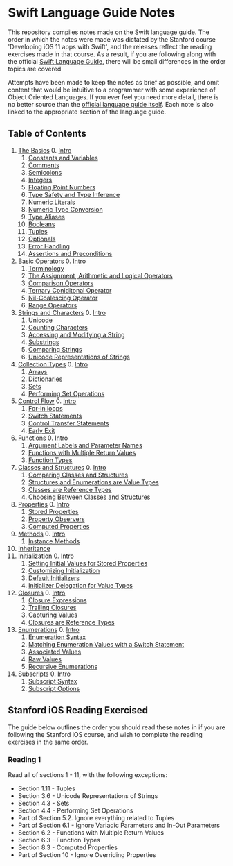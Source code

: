 # Swift Language Guide Notes

This repository compiles notes made on the Swift language guide. The order in which the notes were made was dictated by the Stanford course 'Developing iOS 11 apps with Swift', and the releases reflect the reading exercises made in that course. As a result, if you are following along with the official [Swift Language Guide](https://developer.apple.com/library/content/documentation/Swift/Conceptual/Swift_Programming_Language/TheBasics.html#//apple_ref/doc/uid/TP40014097-CH5-ID309), there will be small differences in the order topics are covered

Attempts have been made to keep the notes as brief as possible, and omit content that would be intuitive to a programmer with some experience of Object Oriented Languages. If you ever feel you need more detail, there is no better source than the [official language guide itself](https://developer.apple.com/library/content/documentation/Swift/Conceptual/Swift_Programming_Language/TheBasics.html#//apple_ref/doc/uid/TP40014097-CH5-ID309). Each note is also linked to the appropriate section of the language guide.

## Table of Contents

1. [The Basics](/1%20-%20The%20Basics) 
   0. [Intro](/1%20-%20The%20Basics/1.0%20-%20The%20Basics.md)
   1. [Constants and Variables](/1%20-%20The%20Basics/1.1%20-%20Constants%20and%20Variables.md)
   1. [Comments](/1%20-%20The%20Basics/1.2%20-%20Comments.md)
   1. [Semicolons](/1%20-%20The%20Basics/1.3%20-%20Semicolons.md)
   1. [Integers](/1%20-%20The%20Basics/1.4%20-%20Integers.md)
   1. [Floating Point Numbers](/1%20-%20The%20Basics/1.5%20-%20Floating%20Point%20Numbers.md)
   1. [Type Safety and Type Inference](/1%20-%20The%20Basics/1.6%20-%20Type%20Safety%20and%20Type%20Inference.md)
   1. [Numeric Literals](/1%20-%20The%20Basics/1.7%20-%20Numeric%20Literals.md)
   1. [Numeric Type Conversion](/1%20-%20The%20Basics/1.8%20-%20Numeric%20Type%20Conversion.md)
   1. [Type Aliases](/1%20-%20The%20Basics/1.9%20-%20Type%20Aliases.md)
   1. [Booleans](/1%20-%20The%20Basics/1.10%20-%20Booleans.md)
   2. [Tuples](/1%20-%20The%20Basics/1.11%20-%20Tuples.md)
   1. [Optionals](/1%20-%20The%20Basics/1.12%20-%20Optionals.md)
   1. [Error Handling](/1%20-%20The%20Basics/1.13%20-%20Error%20Handling.md)
   1. [Assertions and Preconditions](/1%20-%20The%20Basics/1.14%20-%20Assertions%20and%20Preconditions.md)
2. [Basic Operators](/2%20-%20Basic%20Operators)
   0. [Intro](/2%20-%20Basic%20Operators/2.0%20-%20Basic%20Operators.md)
   1. [Terminology](/2%20-%20Basic%20Operators/2.1%20-%20Terminology.md)
   2. [The Assignment, Arithmetic and Logical Operators](/2%20-%20Basic%20Operators/2.2%20-%20The%20Arithmetic%2C%20Assignment%20and%20Logical%20Operators.md)
   1. [Comparison Operators](/2%20-%20Basic%20Operators/2.3%20-%20Comparison%20Operators.md)
   1. [Ternary Coniditonal Operator](/2%20-%20Basic%20Operators/2.4%20-%20Ternary%20Conditional%20Operator.md)
   1. [Nil-Coalescing Operator](/2%20-%20Basic%20Operators/2.5%20-%20Nil-Coalescing%20Operator.md)
   1. [Range Operators](/2%20-%20Basic%20Operators/2.6%20-%20Range%20Operators.md)
3. [Strings and Characters](/3%20-%20Strings%20and%20Characters)
   0. [Intro](/3%20-%20Strings%20and%20Characters/3.0%20-%20Strings%20and%20Characters.md)
   1. [Unicode](/3%20-%20Strings%20and%20Characters/3.1%20-%20Unicode.md)
   1. [Counting Characters](/3%20-%20Strings%20and%20Characters/3.2%20-%20Counting%20Characters.md)
   1. [Accessing and Modifying a String](/3%20-%20Strings%20and%20Characters/3.3%20-%20Accessing%20and%20Modifying%20a%20String.md)
   1. [Substrings](/3%20-%20Strings%20and%20Characters/3.4%20-%20Substrings.md)
   1. [Comparing Strings](/3%20-%20Strings%20and%20Characters/3.5%20-%20Comparing%20Strings.md)
   2. [Unicode Representations of Strings](/3%20-%20Strings%20and%20Characters/3.6%20-%20Unicode%20Representations%20of%20Strings.md)
4. [Collection Types](/4%20-%20Collection%20Types)
   0. [Intro](/4%20-%20Collection%20Types/4.0%20-%20Collection%20Types.md)
   1. [Arrays](/4%20-%20Collection%20Types/4.1%20-%20Arrays.md)
   2. [Dictionaries](/4%20-%20Collection%20Types/4.2%20-%20Dictionaries.md)
   3. [Sets](/4%20-%20Collection%20Types/4.3%20-%20Sets.md)
   4. [Performing Set Operations](/4%20-%20Collection%20Types/4.4%20-%20Performing%20Set%20Operations.md)
5. [Control Flow](/5%20-%20Control%20Flow)
   0. [Intro](/5%20-%20Control%20Flow/5.0%20-%20Control%20Flow.md)
   1. [For-in loops](/5%20-%20Control%20Flow/5.1%20-%20For-in%20Loops.md)
   2. [Switch Statements](/5%20-%20Control%20Flow/5.2%20-%20Switch%20Statements.md)
   3. [Control Transfer Statements](/5%20-%20Control%20Flow/5.3%20-%20Control%20Transfer%20Statements.md)
   4. [Early Exit](/5%20-%20Control%20Flow/5.4%20-%20Early%20Exit.md)
6. [Functions](/6%20-%20Functions)
   0. [Intro](/6%20-%20Functions/6.0%20-%20Functions.md)
   1. [Argument Labels and Parameter Names](/6%20-%20Functions/6.1%20-%20Argument%20Labels%20and%20Parameter%20Names.md)
   2. [Functions with Multiple Return Values](/6%20-%20Functions/6.2%20-%20Functions%20with%20Multiple%20Return%20Values.md)
   3. [Function Types](/6%20-%20Functions/6.3%20-%20Function%20Types.md)
7. [Classes and Structures](/7%20-%20Classes%20and%20Structures)
   0. [Intro](/7%20-%20Classes%20and%20Structures/7.0%20-%20Classes%20and%20Structures.md)
   1. [Comparing Classes and Structures](/7%20-%20Classes%20and%20Structures/7.1%20-%20Comparing%20Classes%20and%20Structures.md)
   2. [Structures and Enumerations are Value Types](/7%20-%20Classes%20and%20Structures/7.2%20-%20Structures%20and%20Enumerations%20are%20Value%20Types.md)
   3. [Classes are Reference Types](/7%20-%20Classes%20and%20Structures/7.3%20-%20Classes%20are%20Reference%20Types.md)
   4. [Choosing Between Classes and Structures](/7%20-%20Classes%20and%20Structures/7.4%20-%20Choosing%20Between%20Classes%20and%20Structures.md)
8. [Properties](/8%20-%20Properties)
   0. [Intro](/8%20-%20Properties/8.0%20-%20Properties.md)
   1. [Stored Properties](/8%20-%20Properties/8.1%20-%20Stored%20Properties.md)
   2. [Property Observers](/8%20-%20Properties/8.2%20-%20Property%20Observers.md)
   3. [Computed Properties](/8%20-%20Properties/8.3%20-%20Computed%20Properties.md)
9. [Methods](/9%20-%20Methods)
   0. [Intro](/9%20-%20Methods/9.0%20-%20Methods.md)
   1. [Instance Methods](/9%20-%20Methods/9.1%20-%20Instance%20Methods.md)
10. [Inheritance](/10%20-%20Inheritance/10.0%20-%20Inheritance.md)
11. [Initialization](/11%20-%20Initialization)
    0. [Intro](/11%20-%20Initialization/11.0%20-%20Initialization.md)
    1. [Setting Initial Values for Stored Properties](/11%20-%20Initialization/11.1%20-%20Setting%20Initial%20Values%20for%20Stored%20Properties.md)
    2. [Customizing Initialization](/11%20-%20Initialization/11.2%20-%20Customizing%20Initialization.md)
    3. [Default Initializers](/11%20-%20Initialization/11.3%20-%20Default%20Initializers.md)
    4. [Initializer Delegation for Value Types](/11%20-%20Initialization/11.4%20-%20Initializer%20Delegation%20for%20Value%20Types.md)
12. [Closures](/12%20-%20Closures)
    0. [Intro](/12%20-%20Closures/12.0%20-%20Closures.md)
    1. [Closure Expressions](/12%20-%20Closures/12.1%20-%20Closure%20Expressions.md)
    2. [Trailing Closures](/12%20-%20Closures/12.2%20-%20Trailing%20Closures.md)
    3. [Capturing Values](/12%20-%20Closures/12.3%20-%20Capturing%20Values.md)
    4. [Closures are Reference Types](/12%20-%20Closures/12.4%20-%20Closures%20are%20Reference%20Types.md)
5. [Enumerations](/13%20-%20Enumerations)
    0. [Intro](/13%20-%20Enumerations/13.0%20-%20Enumerations.md)
    1. [Enumeration Syntax](/13%20-%20Enumerations/13.1%20-%20Enumeration%20Syntax.md)
    2. [Matching Enumeration Values with a Switch Statement](/13%20-%20Enumerations/13.2%20-%20Matching%20Enumeration%20Values%20with%20a%20Switch%20Statement.md)
    3. [Associated Values](/13%20-%20Enumerations/13.3%20-%20Associated%20Values.md)
    4. [Raw Values](/13%20-%20Enumerations/13.4%20-%20Raw%20Values.md)
    5. [Recursive Enumerations](/13%20-%20Enumerations/13.5%20-%20Recursive%20Enumerations.md)
14. [Subscripts](/14%20-%20Subscripts)
    0. [Intro](/14%20-%20Subscripts/14.0%20-%20Subscripts.md)
    1. [Subscript Syntax](/14%20-%20Subscripts/14.1%20-%20Subscript%20Syntax.md)
    2. [Subscript Options](/14%20-%20Subscripts/14.2%20-%20Subscript%20Options.md)

## Stanford iOS Reading Exercised

The guide below outlines the order you should read these notes in if you are following the Stanford iOS course, and wish to complete the reading exercises in the same order.

### Reading 1

Read all of sections 1 - 11, with the following exceptions:

* Section 1.11 - Tuples
* Section 3.6 - Unicode Representations of Strings
* Section 4.3 - Sets
* Section 4.4 - Performing Set Operations
* Part of Section 5.2. Ignore everything related to Tuples
* Part of Section 6.1 - Ignore Variadic Parameters and In-Out Parameters
* Section 6.2 - Functions with Multiple Return Values
* Section 6.3 - Function Types
* Section 8.3 - Computed Properties
* Part of Section 10 - Ignore Overriding Properties